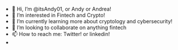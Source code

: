 - 👋 Hi, I’m @itsAndy01, or Andy or Andrea!
- 👀 I’m interested in Fintech and Crypto!
- 🌱 I’m currently learning more about cryptology and cybersecurity!
- 💞️ I’m looking to collaborate on anything fintech 
- 📫 How to reach me: Twitter! or linkedin!
- 


